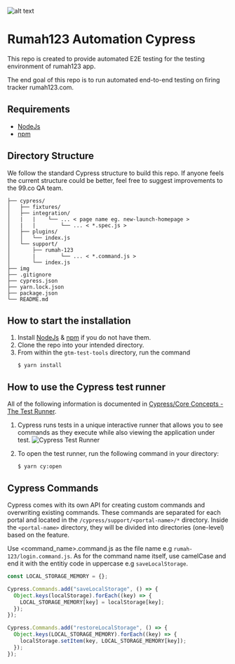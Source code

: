 
![alt text](https://raw.githubusercontent.com/team99/99-automation-cypress/master/img/Cypress_logo2.png?token=AE7Z76NBFEQFMA2QIYLUNRTA3LLDY)



# Rumah123 Automation Cypress

This repo is created to provide automated E2E testing for the testing environment of rumah123 app.

The end goal of this repo is to run automated end-to-end testing on firing tracker rumah123.com.

## Requirements

- [NodeJs](https://nodejs.org/en/download/)
- [npm](https://www.npmjs.com/get-npm)

## Directory Structure

We follow the standard Cypress structure to build this repo. If anyone feels the current structure could be better, feel free to suggest improvements to the 99.co QA team.

```
├── cypress/
│   ├── fixtures/
│   ├── integration/
│   |   |    └── ... < page name eg. new-launch-homepage >
│   |   |        └── ... < *.spec.js >
│   ├── plugins/
│   │   └── index.js
│   └── support/
│       ├── rumah-123
│       |        └── ... < *.command.js >
│       └── index.js
├── img
├── .gitignore
├── cypress.json
├── yarn.lock.json
├── package.json
└── README.md
```

## How to start the installation

1. Install [NodeJs](https://nodejs.org/en/download/) & [npm](https://www.npmjs.com/get-npm) if you do not have them.
2. Clone the repo into your intended directory.
3. From within the `gtm-test-tools` directory, run the command
   ```
   $ yarn install
   ```

## How to use the Cypress test runner

All of the following information is documented in [Cypress/Core Concepts - The Test Runner](https://docs.cypress.io/guides/core-concepts/test-runner.html#Overview).

1. Cypress runs tests in a unique interactive runner that allows you to see commands as they execute while also viewing the application under test.
![Cypress Test Runner](https://raw.githubusercontent.com/team99/99-automation-cypress/master/img/Cypress_test_runner.png?token=AE7Z76NCR5ZPXRSHZDYNUADA3LL2I)

1. To open the test runner, run the following command in your directory:
   ```
   $ yarn cy:open
   ```

## Cypress Commands

Cypress comes with its own API for creating custom commands and overwriting existing commands. These commands are separated for each portal and located in the `/cypress/support/<portal-name>/*` directory. Inside the `<portal-name>` directory, they will be divided into directories (one-level) based on the feature.


Use <command_name>.command.js as the file name e.g `rumah-123/login.command.js`. As for the command name itself, use camelCase and end it with the entitiy code in uppercase e.g `saveLocalStorage`.

```js
const LOCAL_STORAGE_MEMORY = {};

Cypress.Commands.add("saveLocalStorage", () => {
  Object.keys(localStorage).forEach((key) => {
    LOCAL_STORAGE_MEMORY[key] = localStorage[key];
  });
});

Cypress.Commands.add("restoreLocalStorage", () => {
  Object.keys(LOCAL_STORAGE_MEMORY).forEach((key) => {
    localStorage.setItem(key, LOCAL_STORAGE_MEMORY[key]);
  });
});
```
